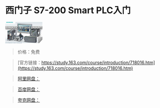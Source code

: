 # 西门子 S7-200 Smart PLC入门

![img](../../../assets/study163/free/2610117459056001662.jpg)

> 价格：免费

> [官方链接：https://study.163.com/course/introduction/718016.htm](https://study.163.com/course/introduction/718016.htm)

> [阿里网盘：]()

> [百度网盘：]()

> [夸克网盘：]()
